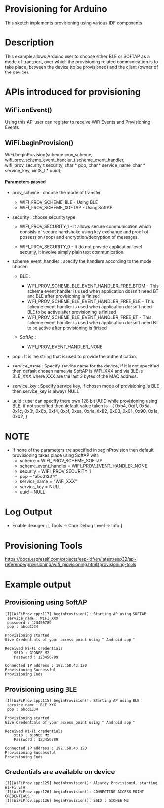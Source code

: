 # Provisioning for Arduino

This sketch implements provisioning using various IDF components

# Description

This example allows Arduino user to choose either BLE or SOFTAP as a mode of transport, over which the provisioning related communication is to take place, between the device (to be provisioned) and the client (owner of the device).

# APIs introduced for provisioning

## WiFi.onEvent()

Using this API user can register to receive WiFi Events and Provisioning Events

## WiFi.beginProvision()

WiFi.beginProvision(scheme prov_scheme, wifi_prov_scheme_event_handler_t scheme_event_handler, wifi_prov_security_t security, char * pop, char * service_name, char * service_key, uint8_t * uuid);

#### Parameters passed

* prov_scheme : choose the mode of transfer
    * WIFI_PROV_SCHEME_BLE - Using BLE
    * WIFI_PROV_SCHEME_SOFTAP - Using SoftAP
        
* security : choose security type
    * WIFI_PROV_SECURITY_1 - It allows secure communication which consists of secure handshake using key exchange and proof of possession (pop) and encryption/decryption of messages.

    * WIFI_PROV_SECURITY_0 - It do not provide application level security, it involve simply plain text communication.

* scheme_event_handler : specify the handlers according to the mode chosen
    * BLE :
        - WIFI_PROV_SCHEME_BLE_EVENT_HANDLER_FREE_BTDM - This scheme event handler is used when application doesn't need BT and BLE after provisioning is finised
        - WIFI_PROV_SCHEME_BLE_EVENT_HANDLER_FREE_BLE - This scheme event handler is used when application doesn't need BLE to be active after provisioning is finised
        - WIFI_PROV_SCHEME_BLE_EVENT_HANDLER_FREE_BT - This scheme event handler is used when application doesn't need BT to be active after provisioning is finised

    * SoftAp :
        - WIFI_PROV_EVENT_HANDLER_NONE

* pop : It is the string that is used to provide the authentication.

* service_name : Specify service name for the device, if it is not specified then default chosen name via SoftAP is WIFI_XXX and via BLE is BLE_XXX where XXX are the last 3 bytes of the MAC address. 

* service_key : Specify service key, if chosen mode of provisioning is BLE then service_key is always NULL

* uuid : user can specify there own 128 bit UUID while provisioning using BLE, if not specified then default value taken is
        - {  0xb4, 0xdf, 0x5a, 0x1c, 0x3f, 0x6b, 0xf4, 0xbf,
             0xea, 0x4a, 0x82, 0x03, 0x04, 0x90, 0x1a, 0x02, }

# NOTE

* If none of the parameters are specified in beginProvision then default provisioning takes place using SoftAP with
    * scheme = WIFI_PROV_SCHEME_SOFTAP
    * scheme_event_handler = WIFI_PROV_EVENT_HANDLER_NONE
    * security = WIFI_PROV_SECURITY_1
    * pop = "abcd1234"
    * service_name = "WiFi_XXX"
    * service_key = NULL
    * uuid = NULL

# Log Output
* Enable debuger : [ Tools -> Core Debug Level -> Info ] 

# Provisioning Tools
https://docs.espressif.com/projects/esp-idf/en/latest/esp32/api-reference/provisioning/wifi_provisioning.html#provisioning-tools

# Example output

## Provisioning using SoftAP

```
[I][WiFiProv.cpp:117] beginProvision(): Starting AP using SOFTAP
 service_name : WIFI_XXX
 password : 123456789
 pop : abcd1234

Provisioning started
Give Credentials of your access point using " Android app "

Received Wi-Fi credentials
	SSID : GIONEE M2
	Password : 123456789

Connected IP address : 192.168.43.120
Provisioning Successful
Provisioning Ends

```

## Provisioning using BLE

```
[I][WiFiProv.cpp:115] beginProvision(): Starting AP using BLE
 service_name : BLE_XXX
 pop : abcd1234

Provisioning started
Give Credentials of your access point using " Android app "

Received Wi-Fi credentials
	SSID : GIONEE M2
	Password : 123456789

Connected IP address : 192.168.43.120
Provisioning Successful
Provisioning Ends

```

## Credentials are available on device

```
[I][WiFiProv.cpp:125] beginProvision(): Aleardy Provisioned, starting Wi-Fi STA
[I][WiFiProv.cpp:126] beginProvision(): CONNECTING ACCESS POINT CREDENTIALS : 
[I][WiFiProv.cpp:126] beginProvision(): SSID : GIONEE M2

```
